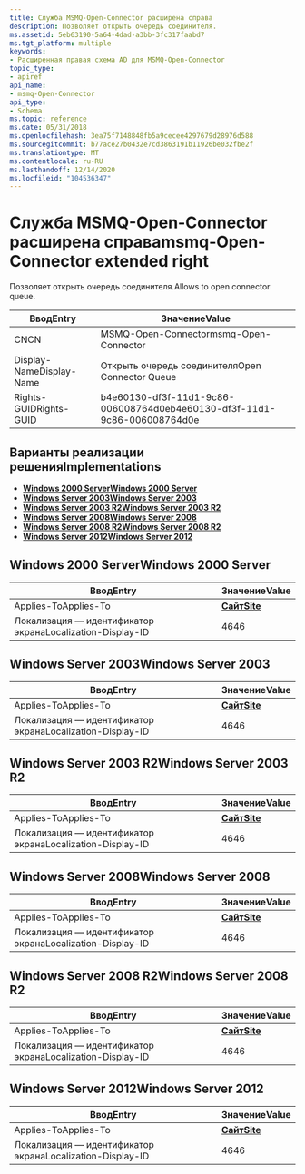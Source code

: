 ```yaml
---
title: Служба MSMQ-Open-Connector расширена справа
description: Позволяет открыть очередь соединителя.
ms.assetid: 5eb63190-5a64-4dad-a3bb-3fc317faabd7
ms.tgt_platform: multiple
keywords:
- Расширенная правая схема AD для MSMQ-Open-Connector
topic_type:
- apiref
api_name:
- msmq-Open-Connector
api_type:
- Schema
ms.topic: reference
ms.date: 05/31/2018
ms.openlocfilehash: 3ea75f7148848fb5a9cecee4297679d28976d588
ms.sourcegitcommit: b77ace27b0432e7cd3863191b11926be032fbe2f
ms.translationtype: MT
ms.contentlocale: ru-RU
ms.lasthandoff: 12/14/2020
ms.locfileid: "104536347"
---
```

# <a name="msmq-open-connector-extended-right"></a><span data-ttu-id="323d7-104">Служба MSMQ-Open-Connector расширена справа</span><span class="sxs-lookup"><span data-stu-id="323d7-104">msmq-Open-Connector extended right</span></span>

<span data-ttu-id="323d7-105">Позволяет открыть очередь соединителя.</span><span class="sxs-lookup"><span data-stu-id="323d7-105">Allows to open connector queue.</span></span>



| <span data-ttu-id="323d7-106">Ввод</span><span class="sxs-lookup"><span data-stu-id="323d7-106">Entry</span></span> | <span data-ttu-id="323d7-107">Значение</span><span class="sxs-lookup"><span data-stu-id="323d7-107">Value</span></span> |
|--------------|--------------------------------------|
| <span data-ttu-id="323d7-108">CN</span><span class="sxs-lookup"><span data-stu-id="323d7-108">CN</span></span>           | <span data-ttu-id="323d7-109">MSMQ-Open-Connector</span><span class="sxs-lookup"><span data-stu-id="323d7-109">msmq-Open-Connector</span></span>                  |
| <span data-ttu-id="323d7-110">Display-Name</span><span class="sxs-lookup"><span data-stu-id="323d7-110">Display-Name</span></span> | <span data-ttu-id="323d7-111">Открыть очередь соединителя</span><span class="sxs-lookup"><span data-stu-id="323d7-111">Open Connector Queue</span></span>                 |
| <span data-ttu-id="323d7-112">Rights-GUID</span><span class="sxs-lookup"><span data-stu-id="323d7-112">Rights-GUID</span></span>  | <span data-ttu-id="323d7-113">b4e60130-df3f-11d1-9c86-006008764d0e</span><span class="sxs-lookup"><span data-stu-id="323d7-113">b4e60130-df3f-11d1-9c86-006008764d0e</span></span> |



## <a name="implementations"></a><span data-ttu-id="323d7-114">Варианты реализации решения</span><span class="sxs-lookup"><span data-stu-id="323d7-114">Implementations</span></span>

-   [<span data-ttu-id="323d7-115">**Windows 2000 Server**</span><span class="sxs-lookup"><span data-stu-id="323d7-115">**Windows 2000 Server**</span></span>](#windows-2000-server)
-   [<span data-ttu-id="323d7-116">**Windows Server 2003**</span><span class="sxs-lookup"><span data-stu-id="323d7-116">**Windows Server 2003**</span></span>](#windows-server-2003)
-   [<span data-ttu-id="323d7-117">**Windows Server 2003 R2**</span><span class="sxs-lookup"><span data-stu-id="323d7-117">**Windows Server 2003 R2**</span></span>](#windows-server-2003-r2)
-   [<span data-ttu-id="323d7-118">**Windows Server 2008**</span><span class="sxs-lookup"><span data-stu-id="323d7-118">**Windows Server 2008**</span></span>](#windows-server-2008)
-   [<span data-ttu-id="323d7-119">**Windows Server 2008 R2**</span><span class="sxs-lookup"><span data-stu-id="323d7-119">**Windows Server 2008 R2**</span></span>](#windows-server-2008-r2)
-   [<span data-ttu-id="323d7-120">**Windows Server 2012**</span><span class="sxs-lookup"><span data-stu-id="323d7-120">**Windows Server 2012**</span></span>](#windows-server-2012)

## <a name="windows-2000-server"></a><span data-ttu-id="323d7-121">Windows 2000 Server</span><span class="sxs-lookup"><span data-stu-id="323d7-121">Windows 2000 Server</span></span>



| <span data-ttu-id="323d7-122">Ввод</span><span class="sxs-lookup"><span data-stu-id="323d7-122">Entry</span></span> | <span data-ttu-id="323d7-123">Значение</span><span class="sxs-lookup"><span data-stu-id="323d7-123">Value</span></span> |
|-------------------------|-----------------------------------|
| <span data-ttu-id="323d7-124">Applies-To</span><span class="sxs-lookup"><span data-stu-id="323d7-124">Applies-To</span></span>              | [<span data-ttu-id="323d7-125">**Сайт**</span><span class="sxs-lookup"><span data-stu-id="323d7-125">**Site**</span></span>](c-site.md)<br/> |
| <span data-ttu-id="323d7-126">Локализация — идентификатор экрана</span><span class="sxs-lookup"><span data-stu-id="323d7-126">Localization-Display-ID</span></span> | <span data-ttu-id="323d7-127">46</span><span class="sxs-lookup"><span data-stu-id="323d7-127">46</span></span>                                |



## <a name="windows-server-2003"></a><span data-ttu-id="323d7-128">Windows Server 2003</span><span class="sxs-lookup"><span data-stu-id="323d7-128">Windows Server 2003</span></span>



| <span data-ttu-id="323d7-129">Ввод</span><span class="sxs-lookup"><span data-stu-id="323d7-129">Entry</span></span> | <span data-ttu-id="323d7-130">Значение</span><span class="sxs-lookup"><span data-stu-id="323d7-130">Value</span></span> |
|-------------------------|-----------------------------------|
| <span data-ttu-id="323d7-131">Applies-To</span><span class="sxs-lookup"><span data-stu-id="323d7-131">Applies-To</span></span>              | [<span data-ttu-id="323d7-132">**Сайт**</span><span class="sxs-lookup"><span data-stu-id="323d7-132">**Site**</span></span>](c-site.md)<br/> |
| <span data-ttu-id="323d7-133">Локализация — идентификатор экрана</span><span class="sxs-lookup"><span data-stu-id="323d7-133">Localization-Display-ID</span></span> | <span data-ttu-id="323d7-134">46</span><span class="sxs-lookup"><span data-stu-id="323d7-134">46</span></span>                                |



## <a name="windows-server-2003-r2"></a><span data-ttu-id="323d7-135">Windows Server 2003 R2</span><span class="sxs-lookup"><span data-stu-id="323d7-135">Windows Server 2003 R2</span></span>



| <span data-ttu-id="323d7-136">Ввод</span><span class="sxs-lookup"><span data-stu-id="323d7-136">Entry</span></span> | <span data-ttu-id="323d7-137">Значение</span><span class="sxs-lookup"><span data-stu-id="323d7-137">Value</span></span> |
|-------------------------|-----------------------------------|
| <span data-ttu-id="323d7-138">Applies-To</span><span class="sxs-lookup"><span data-stu-id="323d7-138">Applies-To</span></span>              | [<span data-ttu-id="323d7-139">**Сайт**</span><span class="sxs-lookup"><span data-stu-id="323d7-139">**Site**</span></span>](c-site.md)<br/> |
| <span data-ttu-id="323d7-140">Локализация — идентификатор экрана</span><span class="sxs-lookup"><span data-stu-id="323d7-140">Localization-Display-ID</span></span> | <span data-ttu-id="323d7-141">46</span><span class="sxs-lookup"><span data-stu-id="323d7-141">46</span></span>                                |



## <a name="windows-server-2008"></a><span data-ttu-id="323d7-142">Windows Server 2008</span><span class="sxs-lookup"><span data-stu-id="323d7-142">Windows Server 2008</span></span>



| <span data-ttu-id="323d7-143">Ввод</span><span class="sxs-lookup"><span data-stu-id="323d7-143">Entry</span></span> | <span data-ttu-id="323d7-144">Значение</span><span class="sxs-lookup"><span data-stu-id="323d7-144">Value</span></span> |
|-------------------------|-----------------------------------|
| <span data-ttu-id="323d7-145">Applies-To</span><span class="sxs-lookup"><span data-stu-id="323d7-145">Applies-To</span></span>              | [<span data-ttu-id="323d7-146">**Сайт**</span><span class="sxs-lookup"><span data-stu-id="323d7-146">**Site**</span></span>](c-site.md)<br/> |
| <span data-ttu-id="323d7-147">Локализация — идентификатор экрана</span><span class="sxs-lookup"><span data-stu-id="323d7-147">Localization-Display-ID</span></span> | <span data-ttu-id="323d7-148">46</span><span class="sxs-lookup"><span data-stu-id="323d7-148">46</span></span>                                |



## <a name="windows-server-2008-r2"></a><span data-ttu-id="323d7-149">Windows Server 2008 R2</span><span class="sxs-lookup"><span data-stu-id="323d7-149">Windows Server 2008 R2</span></span>



| <span data-ttu-id="323d7-150">Ввод</span><span class="sxs-lookup"><span data-stu-id="323d7-150">Entry</span></span> | <span data-ttu-id="323d7-151">Значение</span><span class="sxs-lookup"><span data-stu-id="323d7-151">Value</span></span> |
|-------------------------|-----------------------------------|
| <span data-ttu-id="323d7-152">Applies-To</span><span class="sxs-lookup"><span data-stu-id="323d7-152">Applies-To</span></span>              | [<span data-ttu-id="323d7-153">**Сайт**</span><span class="sxs-lookup"><span data-stu-id="323d7-153">**Site**</span></span>](c-site.md)<br/> |
| <span data-ttu-id="323d7-154">Локализация — идентификатор экрана</span><span class="sxs-lookup"><span data-stu-id="323d7-154">Localization-Display-ID</span></span> | <span data-ttu-id="323d7-155">46</span><span class="sxs-lookup"><span data-stu-id="323d7-155">46</span></span>                                |



## <a name="windows-server-2012"></a><span data-ttu-id="323d7-156">Windows Server 2012</span><span class="sxs-lookup"><span data-stu-id="323d7-156">Windows Server 2012</span></span>



| <span data-ttu-id="323d7-157">Ввод</span><span class="sxs-lookup"><span data-stu-id="323d7-157">Entry</span></span> | <span data-ttu-id="323d7-158">Значение</span><span class="sxs-lookup"><span data-stu-id="323d7-158">Value</span></span> |
|-------------------------|-----------------------------------|
| <span data-ttu-id="323d7-159">Applies-To</span><span class="sxs-lookup"><span data-stu-id="323d7-159">Applies-To</span></span>              | [<span data-ttu-id="323d7-160">**Сайт**</span><span class="sxs-lookup"><span data-stu-id="323d7-160">**Site**</span></span>](c-site.md)<br/> |
| <span data-ttu-id="323d7-161">Локализация — идентификатор экрана</span><span class="sxs-lookup"><span data-stu-id="323d7-161">Localization-Display-ID</span></span> | <span data-ttu-id="323d7-162">46</span><span class="sxs-lookup"><span data-stu-id="323d7-162">46</span></span>                                |



 

 





